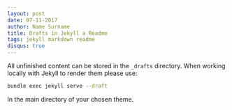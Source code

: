 ```yaml
---
layout: post
date: 07-11-2017
author: Name Surname
title: Drafts in Jekyll a Readme
tags: jekyll markdown readme
disqus: true
---
```


All unfinished content can be stored in the `_drafts` directory. When working locally with Jekyll to render them please use:

```bash
bundle exec jekyll serve --draft
```

In the main directory of your chosen theme.